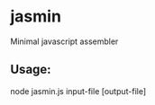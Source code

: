 jasmin
======

Minimal javascript assembler

Usage:
------

node jasmin.js input-file [output-file]
